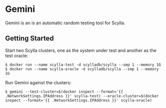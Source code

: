# Gemini

Gemini is an is an automatic random testing tool for Scylla.

## Getting Started

Start two Scylla clusters, one as the system under test and another as the test oracle:

```
$ docker run --name scylla-test -d scylladb/scylla --smp 1 --memory 1G
$ docker run --name scylla-oracle -d scylladb/scylla --smp 1 --memory 1G
```

Run Gemini against the clusters:

```
$ gemini --test-cluster=$(docker inspect --format='{{ .NetworkSettings.IPAddress }}' scylla-test) --oracle-cluster=$(docker inspect --format='{{ .NetworkSettings.IPAddress }}' scylla-oracle)
```
